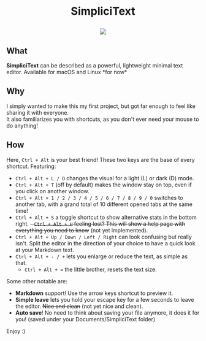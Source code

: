 # <p align="center">SimpliciText</p>  

<p align="center"><img src="./src-tauri/icons/icon.ico"></p>

## What
**SimpliciText** can be described as a powerful, lightweight minimal text editor.
Available for macOS and Linux \*for now\*

## Why
I simply wanted to make this my first project, but got far enough to feel like sharing it with everyone.  
It also familiarizes you with shortcuts, as you don't ever need your mouse to do anything!

## How
Here, `Ctrl + Alt` is your best friend! These two keys are the base of every shortcut. Featuring:
- `Ctrl + Alt + L / D` changes the visual for a light (L) or dark (D) mode.
- `Ctrl + Alt + T` (off by default) makes the window stay on top, even if you click on another window.
- `Ctrl + Alt + 1 / 2 / 3 / 4 / 5 / 6 / 7 / 8 / 9 / 0` switches to another tab, with a grand total of 10 different opened tabs at the same time!
- `Ctrl + Alt + S` a toggle shortcut to show alternative stats in the bottom right.
~~- `Ctrl + Alt + H` feeling lost? This will show a help page with everything you need to know~~ (not yet implemented).
- `Ctrl + Alt + Up / Down / Left / Right` can look confusing but really isn't. Split the editor in the direction of your choice to have a quick look at your Markdown text.
- `Ctrl + Alt + - / +` lets you enlarge or reduce the text, as simple as that.
  - `Ctrl + Alt + =` the little brother, resets the text size.

Some other notable are:
- **Markdown** support! Use the arrow keys shortcut to preview it.
- **Simple leave** lets you hold your escape key for a few seconds to leave the editor. ~~Nice and clean~~ (not yet nice and clean).
- **Auto save**! No need to think about saving your file anymore, it does it for you! (saved under your Documents/SimpliciText folder)

Enjoy :)